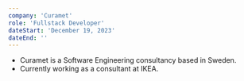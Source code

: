 ```yaml
---
company: 'Curamet'
role: 'Fullstack Developer'
dateStart: 'December 19, 2023'
dateEnd: ''
---
```


- Curamet is a Software Engineering consultancy based in Sweden.
- Currently working as a consultant at IKEA.
